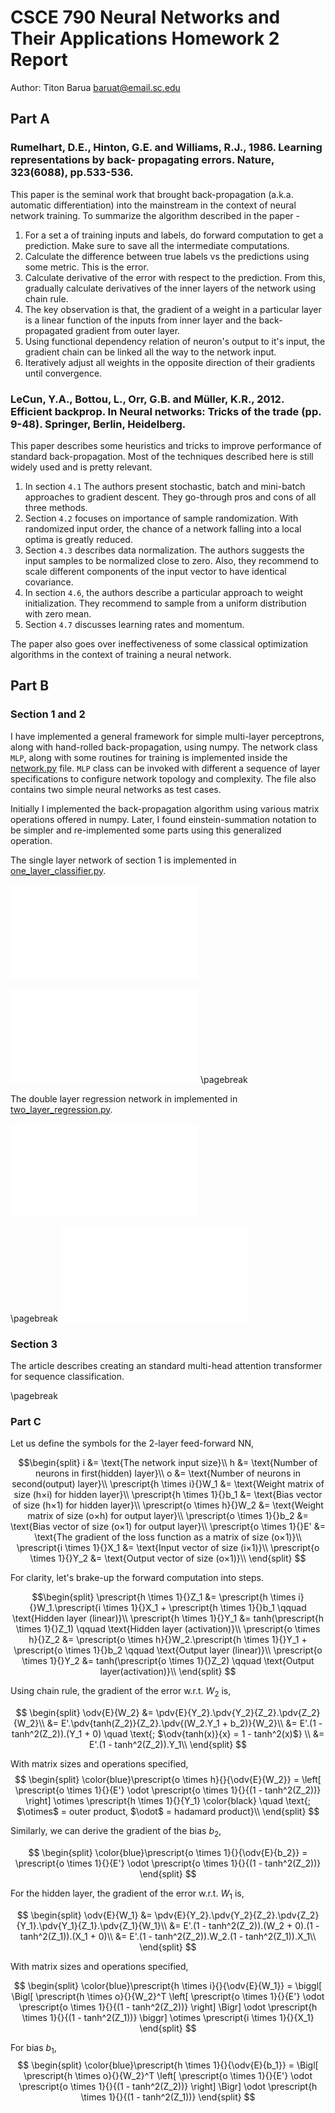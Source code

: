 # CSCE 790 Neural Networks and Their Applications Homework 2 Report

Author: Titon Barua <baruat@email.sc.edu>


## Part A

### Rumelhart, D.E., Hinton, G.E. and Williams, R.J., 1986. Learning representations by back- propagating errors. Nature, 323(6088), pp.533-536.

This paper is the seminal work that brought back-propagation (a.k.a. automatic
differentiation) into the mainstream in the context of neural network training.
To summarize the algorithm described in the paper -

1. For a set a of training inputs and labels, do forward computation to get a
   prediction. Make sure to save all the intermediate computations.
2. Calculate the difference between true labels vs the predictions using some
   metric. This is the error.
3. Calculate derivative of the error with respect to the prediction. From this,
   gradually calculate derivatives of the inner layers of the network using
   chain rule.
4. The key observation is that, the gradient of a weight in a particular layer
   is a linear function of the inputs from inner layer and the back-propagated
   gradient from outer layer.
5. Using functional dependency relation of neuron's output to it's input, the
   gradient chain can be linked all the way to the network input.
6. Iteratively adjust all weights in the opposite direction of their gradients
   until convergence.


### LeCun, Y.A., Bottou, L., Orr, G.B. and Müller, K.R., 2012. Efficient backprop. In Neural networks: Tricks of the trade (pp. 9-48). Springer, Berlin, Heidelberg.

This paper describes some heuristics and tricks to improve performance of
standard back-propagation. Most of the techniques described here is still widely
used and is pretty relevant.

1. In section `4.1` The authors present stochastic, batch and mini-batch
   approaches to gradient descent. They go-through pros and cons of all three
   methods.
2. Section `4.2` focuses on importance of sample randomization. With randomized
   input order, the chance of a network falling into a local optima is greatly
   reduced.
3. Section `4.3` describes data normalization. The authors suggests the input
   samples to be normalized close to zero. Also, they recommend to scale
   different components of the input vector to have identical covariance.
4. In section `4.6`, the authors describe a particular approach to weight
   initialization. They recommend to sample from a uniform distribution with
   zero mean.
5. Section `4.7` discusses learning rates and momentum.

The paper also goes over ineffectiveness of some classical optimization
algorithms in the context of training a neural network.


## Part B

### Section 1 and 2

I have implemented a general framework for simple multi-layer perceptrons, along
with hand-rolled back-propagation, using numpy. The network class `MLP`, along
with some routines for training is implemented inside the
[network.py](https://github.com/titonbarua/coursework--csce790/blob/main/homework_2/network.py)
file. `MLP` class can be invoked with different a sequence of layer
specifications to configure network topology and complexity. The file also
contains two simple neural networks as test cases.

Initially I implemented the back-propagation algorithm using various matrix
operations offered in numpy. Later, I found einstein-summation notation to be
simpler and re-implemented some parts using this generalized operation.

The single layer network of section 1 is implemented in
[one\_layer\_classifier.py](https://github.com/titonbarua/coursework--csce790/blob/main/homework_2/one_layer_classifier.py).

![Training error vs epoch number for one-layer classifier](./b.1-epoch_vs_bce_error.pdf)

![Decision boundaries of one-layer classifier after epochs 3, 10 and
100](./b.1-decision_boundaries.pdf)
\pagebreak

The double layer regression network in implemented in
[two\_layer\_regression.py](https://github.com/titonbarua/coursework--csce790/blob/main/homework_2/two_layer_regression.py).

![Training error vs epoch number for two-layer regressor](./b.2-epoch_vs_mse_error_graph.pdf)

\pagebreak
![f(x) vs x and NN vs x for two-layer regressor](./b.2-prediction_comparison.pdf)


### Section 3

The article describes creating an standard multi-head attention transformer for sequence classification.



\pagebreak

### Part C


Let us define the symbols for the 2-layer feed-forward NN,

$$\begin{split}
i &= \text{The network input size}\\
h &= \text{Number of neurons in first(hidden) layer}\\
o &= \text{Number of neurons in second(output) layer}\\
\prescript{h \times i}{}W_1 &= \text{Weight matrix of size (h×i) for hidden layer}\\
\prescript{h \times 1}{}b_1 &= \text{Bias vector of size (h×1) for hidden layer}\\
\prescript{o \times h}{}W_2 &= \text{Weight matrix of size (o×h) for output layer}\\
\prescript{o \times 1}{}b_2 &= \text{Bias vector of size (o×1) for output layer}\\
\prescript{o \times 1}{}E' &= \text{The gradient of the loss function as a matrix of size (o×1)}\\
\prescript{i \times 1}{}X_1 &= \text{Input vector of size (i×1)}\\
\prescript{o \times 1}{}Y_2 &= \text{Output vector of size (o×1)}\\
\end{split}
$$

For clarity, let's brake-up the forward computation into steps.

$$\begin{split}
\prescript{h \times 1}{}Z_1 &= \prescript{h \times i}{}W_1.\prescript{i \times 1}{}X_1
                               + \prescript{h \times 1}{}b_1 \qquad \text{Hidden layer (linear)}\\
\prescript{h \times 1}{}Y_1 &= tanh(\prescript{h \times 1}{}Z_1) \qquad \text{Hidden layer (activation)}\\
\prescript{o \times h}{}Z_2 &= \prescript{o \times h}{}W_2.\prescript{h \times 1}{}Y_1 + \prescript{o \times 1}{}b_2 \qquad \text{Output layer (linear)}\\
\prescript{o \times 1}{}Y_2 &= tanh(\prescript{o \times 1}{}Z_2) \qquad \text{Output layer(activation)}\\
\end{split}
$$

Using chain rule, the gradient of the error w.r.t. $W_2$ is,

$$
\begin{split}
\odv{E}{W_2} &= \pdv{E}{Y_2}.\pdv{Y_2}{Z_2}.\pdv{Z_2}{W_2}\\
             &= E'.\pdv{tanh(Z_2)}{Z_2}.\pdv{(W_2.Y_1 + b_2)}{W_2}\\
             &= E'.(1 - tanh^2(Z_2)).(Y_1 + 0) \quad \text{; $\odv{tanh(x)}{x} = 1 - tanh^2(x)$} \\
             &= E'.(1 - tanh^2(Z_2)).Y_1\\
\end{split}
$$


With matrix sizes and operations specified,
$$
\begin{split}
\color{blue}\prescript{o \times h}{}{\odv{E}{W_2}} =
    \left[
        \prescript{o \times 1}{}{E'} \odot
        \prescript{o \times 1}{}{(1 - tanh^2(Z_2))}
    \right]
    \otimes \prescript{h \times 1}{}{Y_1}
    \color{black} \quad \text{; $\otimes$ = outer product, $\odot$ = hadamard product}\\
\end{split}
$$

Similarly, we can derive the gradient of the bias $b_2$,

$$
\begin{split}
\color{blue}\prescript{o \times 1}{}{\odv{E}{b_2}} =
    \prescript{o \times 1}{}{E'} \odot
    \prescript{o \times 1}{}{(1 - tanh^2(Z_2))}
\end{split}
$$

For the hidden layer, the gradient of the error w.r.t. $W_1$ is,

$$
\begin{split}
\odv{E}{W_1} &= \pdv{E}{Y_2}.\pdv{Y_2}{Z_2}.\pdv{Z_2}{Y_1}.\pdv{Y_1}{Z_1}.\pdv{Z_1}{W_1}\\
             &= E'.(1 - tanh^2(Z_2)).(W_2 + 0).(1 - tanh^2(Z_1)).(X_1 + 0)\\
             &= E'.(1 - tanh^2(Z_2)).W_2.(1 - tanh^2(Z_1)).X_1\\
\end{split}
$$

With matrix sizes and operations specified,

$$
\begin{split}
\color{blue}\prescript{h \times i}{}{\odv{E}{W_1}} =
    \biggl[
        \Bigl[
            \prescript{h \times o}{}{W_2}^T
            \left[
                \prescript{o \times 1}{}{E'} \odot
                \prescript{o \times 1}{}{(1 - tanh^2(Z_2))}
            \right]
        \Bigr] \odot
        \prescript{h \times 1}{}{(1 - tanh^2(Z_1))}
    \biggr]
    \otimes
    \prescript{i \times 1}{}{X_1}
\end{split}
$$

For bias $b_1$,
$$
\begin{split}
\color{blue}\prescript{h \times 1}{}{\odv{E}{b_1}} =
    \Bigl[
        \prescript{h \times o}{}{W_2}^T
            \left[
                \prescript{o \times 1}{}{E'} \odot
                \prescript{o \times 1}{}{(1 - tanh^2(Z_2))}
            \right]
    \Bigr] \odot
    \prescript{h \times 1}{}{(1 - tanh^2(Z_1))}
\end{split}
$$
